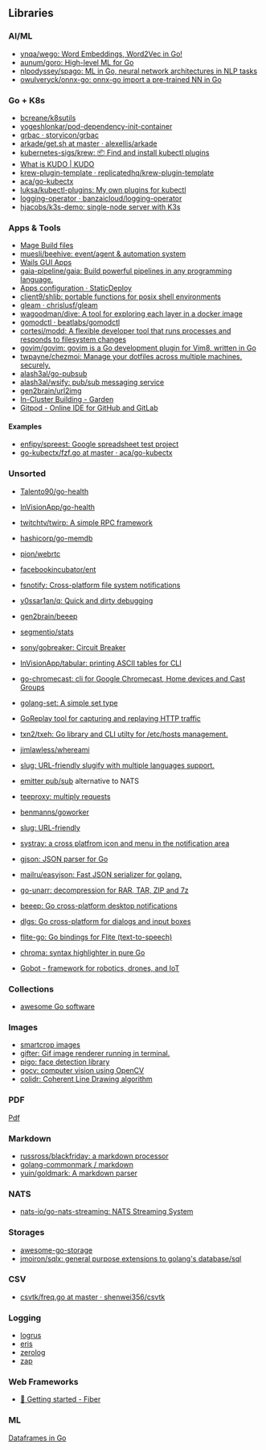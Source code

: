
## Libraries

### AI/ML
* [ynqa/wego: Word Embeddings, Word2Vec in Go!](https://github.com/ynqa/wego)
* [aunum/goro: High-level ML for Go](https://github.com/aunum/goro)
* [nlpodyssey/spago: ML in Go, neural network architectures in NLP tasks](https://github.com/nlpodyssey/spago)
* [owulveryck/onnx-go: onnx-go import a pre-trained NN in Go](https://github.com/owulveryck/onnx-go)


### Go + K8s  
 * [bcreane/k8sutils](https://github.com/bcreane/k8sutils)  
 * [yogeshlonkar/pod-dependency-init-container](https://github.com/yogeshlonkar/pod-dependency-init-container)  
 * [grbac · storyicon/grbac](https://github.com/storyicon/grbac)  
 * [arkade/get.sh at master · alexellis/arkade](https://github.com/alexellis/arkade/blob/master/get.sh)  
 * [kubernetes-sigs/krew: 📦 Find and install kubectl plugins](https://github.com/kubernetes-sigs/krew/)  
 * [What is KUDO | KUDO](https://kudo.dev/docs/what-is-kudo.html#under-the-hood)  
 * [krew-plugin-template · replicatedhq/krew-plugin-template](https://github.com/replicatedhq/krew-plugin-template)  
 * [aca/go-kubectx](https://github.com/aca/go-kubectx?files=1)  
 * [luksa/kubectl-plugins: My own plugins for kubectl](https://github.com/luksa/kubectl-plugins)  
 * [logging-operator · banzaicloud/logging-operator](https://github.com/banzaicloud/logging-operator)  
 * [hjacobs/k3s-demo: single-node server with K3s](https://codeberg.org/hjacobs/k3s-demo)  
  
  
### Apps & Tools  
  
 * [Mage Build files](https://magefile.org/)  
 * [muesli/beehive: event/agent & automation system](https://github.com/muesli/beehive)  
 * [Wails GUI Apps](https://wails.app/)  
 * [gaia-pipeline/gaia: Build powerful pipelines in any programming language.](https://github.com/gaia-pipeline/gaia)  
 * [Apps configuration · StaticDeploy](https://staticdeploy.io/docs/getting-started-apps-configuration.html)  
 * [client9/shlib: portable functions for posix shell environments](https://github.com/client9/shlib)  
 * [gleam · chrislusf/gleam](https://github.com/chrislusf/gleam)  
 * [wagoodman/dive: A tool for exploring each layer in a docker image](https://github.com/wagoodman/dive)  
 * [gomodctl · beatlabs/gomodctl](https://github.com/beatlabs/gomodctl)  
 * [cortesi/modd: A flexible developer tool that runs processes and responds to filesystem changes](https://github.com/cortesi/modd)  
 * [govim/govim: govim is a Go development plugin for Vim8, written in Go](https://github.com/govim/govim)  
 * [twpayne/chezmoi: Manage your dotfiles across multiple machines, securely.](https://github.com/twpayne/chezmoi)  
 * [alash3al/go-pubsub](https://github.com/alash3al/go-pubsub)  
 * [alash3al/wsify: pub/sub messaging service](https://github.com/alash3al/wsify)  
 * [gen2brain/url2img](https://github.com/gen2brain/url2img)  
 * [In-Cluster Building - Garden](https://docs.garden.io)  
 * [Gitpod - Online IDE for GitHub and GitLab](https://www.gitpod.io/)  
  
  
#### Examples  
 * [enfipy/spreest: Google spreadsheet test project](https://github.com/enfipy/spreest)  
 * [go-kubectx/fzf.go at master · aca/go-kubectx](https://github.com/aca/go-kubectx/blob/master/fzfutil/fzf.go)  
  


### Unsorted

* [Talento90/go-health](https://github.com/Talento90/go-health)  
* [InVisionApp/go-health](https://github.com/InVisionApp/go-health)  
* [twitchtv/twirp: A simple RPC framework](https://github.com/twitchtv/twirp)  
* [hashicorp/go-memdb](https://github.com/hashicorp/go-memdb)  
* [pion/webrtc](https://github.com/pion/webrtc)  
* [facebookincubator/ent](https://github.com/facebookincubator/ent)  
* [fsnotify: Cross-platform file system notifications](https://github.com/fsnotify/fsnotify)  
* [y0ssar1an/q: Quick and dirty debugging](https://github.com/y0ssar1an/q)  
* [gen2brain/beeep](https://github.com/gen2brain/beeep)  
* [segmentio/stats](https://github.com/segmentio/stats)  
* [sony/gobreaker: Circuit Breaker](https://github.com/sony/gobreaker)  
* [InVisionApp/tabular: printing ASCII tables for CLI](https://github.com/InVisionApp/tabular)  

* [go-chromecast: cli for Google Chromecast, Home devices and Cast Groups](https://github.com/vishen/go-chromecast)
* [golang-set: A simple set type](https://github.com/deckarep/golang-set)
* [GoReplay tool for capturing and replaying HTTP traffic](https://github.com/buger/goreplay)

* [txn2/txeh: Go library and CLI utilty for /etc/hosts management.](https://github.com/txn2/txeh)

* [jimlawless/whereami](https://github.com/jimlawless/whereami)
* [slug: URL-friendly slugify with multiple languages support.](https://github.com/gosimple/slug) 
* [emitter pub/sub](https://github.com/emitter-io/emitter) alternative to NATS
* [teeproxy: multiply requests](https://github.com/chrislusf/teeproxy)
* [benmanns/goworker](https://github.com/benmanns/goworker)
* [slug: URL-friendly](https://github.com/gosimple/slug)
* [systray: a cross platfrom icon and menu in the notification area](https://github.com/getlantern/systray)
* [gjson: JSON parser for Go](https://github.com/tidwall/gjson)
* [mailru/easyjson: Fast JSON serializer for golang.](https://github.com/mailru/easyjson)
* [go-unarr: decompression for RAR, TAR, ZIP and 7z](https://github.com/gen2brain/go-unarr)
* [beeep: Go cross-platform desktop notifications](https://github.com/gen2brain/beeep)
* [dlgs: Go cross-platform for dialogs and input boxes](https://github.com/gen2brain/dlgs)
* [flite-go: Go bindings for Flite (text-to-speech)](https://github.com/gen2brain/flite-go)

* [chroma: syntax highlighter in pure Go](https://github.com/alecthomas/chroma)
* [Gobot - framework for robotics, drones, and IoT](https://gobot.io/)

### Collections
* [ awesome Go software](https://oxozle.com/awetop/avelino-awesome-go/)

### Images
* [smartcrop images](https://github.com/muesli/smartcrop)
* [gifter: Gif image renderer running in terminal.](https://github.com/esimov/gifter)
* [pigo: face detection library](https://github.com/esimov/pigo)
* [gocv: computer vision using OpenCV](https://github.com/hybridgroup/gocv)
* [colidr: Coherent Line Drawing algorithm](https://github.com/esimov/colidr)


### PDF

[Pdf](https://github.com/unidoc/unipdf)

### Markdown
* [russross/blackfriday: a markdown processor](https://github.com/russross/blackfriday)
* [golang-commonmark / markdown](https://gitlab.com/golang-commonmark/markdown)
* [yuin/goldmark: A markdown parser](https://github.com/yuin/goldmark)


### NATS

* [nats-io/go-nats-streaming: NATS Streaming System](https://github.com/nats-io/go-nats-streaming)

### Storages
* [awesome-go-storage](https://github.com/gostor/awesome-go-storage/blob/master/README.md)
* [jmoiron/sqlx: general purpose extensions to golang's database/sql](https://github.com/jmoiron/sqlx)


### CSV
* [csvtk/freq.go at master · shenwei356/csvtk](https://github.com/shenwei356/csvtk/blob/master/csvtk/cmd/freq.go)


### Logging
* [logrus](https://github.com/Sirupsen/logrus)
* [eris](https://github.com/rotisserie/eris)
* [zerolog](https://github.com/rs/zerolog)
* [zap](https://github.com/uber-go/zap)

### Web Frameworks
* [📖 Getting started - Fiber](https://fiber.wiki/)


### ML

[Dataframes in Go](https://github.com/go-gota/gota)
<!--stackedit_data:
eyJoaXN0b3J5IjpbLTE2NzA4MjUxNDIsNzI5NDM2NzE4LC0xMj
c1MTQ3MDI4LDc0ODE0OTExNCwtMTI4NzQ3NjY1OSwyMDYzODIy
ODgzLC0xNDQyNzk2OTAxLDE0NTkxMDIxNzUsLTE5NDIxMDYwMz
gsMTMzMzQ5MzcwNCw0Njg2NTIzNjQsLTE2MTY0MjA4NTcsLTE1
NjI0MzQ2LC03ODU0OTU2MzgsODM4ODM4MDgsNDg3Nzc4MTg5LC
0xNTI5MTA2NTcxLC01Njg1MTc2MzcsLTIwMDMyNjM1NjcsLTEy
NTcyNjM1NzldfQ==
-->